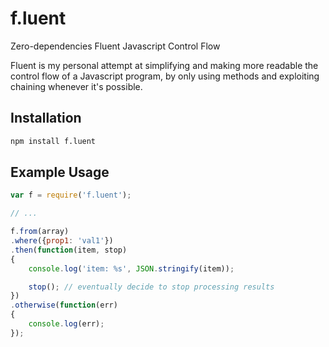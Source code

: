 # f.luent
Zero-dependencies Fluent Javascript Control Flow

Fluent is my personal attempt at simplifying and making more readable the control flow of a Javascript program, by only using methods and exploiting chaining whenever it's possible.


## Installation
```Bash
npm install f.luent
```


## Example Usage
``` js
var f = require('f.luent');

// ...

f.from(array)
.where({prop1: 'val1'})
.then(function(item, stop)
{
    console.log('item: %s', JSON.stringify(item));

    stop(); // eventually decide to stop processing results
})
.otherwise(function(err)
{
    console.log(err);
});

```
